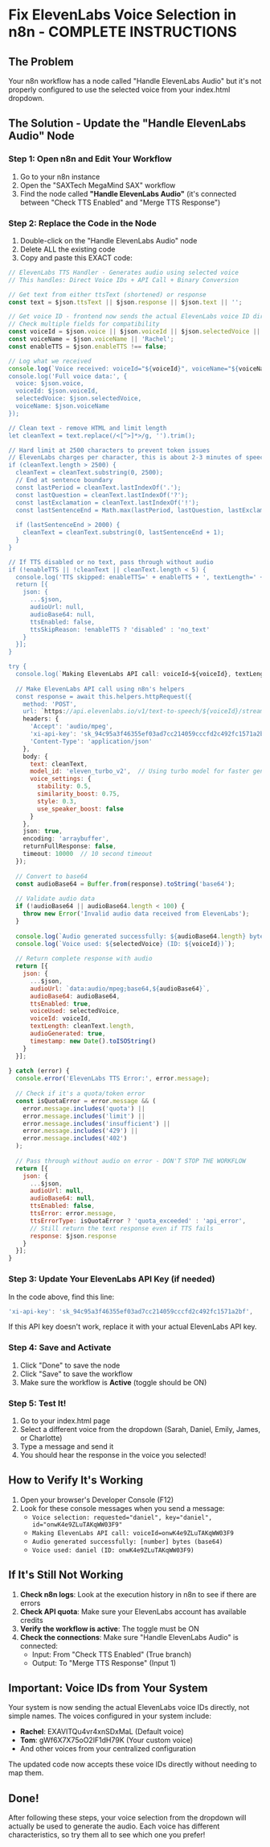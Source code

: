 # Fix ElevenLabs Voice Selection in n8n - COMPLETE INSTRUCTIONS

## The Problem
Your n8n workflow has a node called "Handle ElevenLabs Audio" but it's not properly configured to use the selected voice from your index.html dropdown.

## The Solution - Update the "Handle ElevenLabs Audio" Node

### Step 1: Open n8n and Edit Your Workflow
1. Go to your n8n instance
2. Open the "SAXTech MegaMind SAX" workflow
3. Find the node called **"Handle ElevenLabs Audio"** (it's connected between "Check TTS Enabled" and "Merge TTS Response")

### Step 2: Replace the Code in the Node
1. Double-click on the "Handle ElevenLabs Audio" node
2. Delete ALL the existing code
3. Copy and paste this EXACT code:

```javascript
// ElevenLabs TTS Handler - Generates audio using selected voice
// This handles: Direct Voice IDs + API Call + Binary Conversion

// Get text from either ttsText (shortened) or response
const text = $json.ttsText || $json.response || $json.text || '';

// Get voice ID - frontend now sends the actual ElevenLabs voice ID directly
// Check multiple fields for compatibility
const voiceId = $json.voice || $json.voiceId || $json.selectedVoice || 'EXAVITQu4vr4xnSDxMaL';
const voiceName = $json.voiceName || 'Rachel';
const enableTTS = $json.enableTTS !== false;

// Log what we received
console.log(`Voice received: voiceId="${voiceId}", voiceName="${voiceName}", enableTTS=${enableTTS}");
console.log('Full voice data:', {
  voice: $json.voice,
  voiceId: $json.voiceId,
  selectedVoice: $json.selectedVoice,
  voiceName: $json.voiceName
});

// Clean text - remove HTML and limit length
let cleanText = text.replace(/<[^>]*>/g, '').trim();

// Hard limit at 2500 characters to prevent token issues
// ElevenLabs charges per character, this is about 2-3 minutes of speech
if (cleanText.length > 2500) {
  cleanText = cleanText.substring(0, 2500);
  // End at sentence boundary
  const lastPeriod = cleanText.lastIndexOf('.');
  const lastQuestion = cleanText.lastIndexOf('?');
  const lastExclamation = cleanText.lastIndexOf('!');
  const lastSentenceEnd = Math.max(lastPeriod, lastQuestion, lastExclamation);
  
  if (lastSentenceEnd > 2000) {
    cleanText = cleanText.substring(0, lastSentenceEnd + 1);
  }
}

// If TTS disabled or no text, pass through without audio
if (!enableTTS || !cleanText || cleanText.length < 5) {
  console.log('TTS skipped: enableTTS=' + enableTTS + ', textLength=' + cleanText.length);
  return [{
    json: {
      ...$json,
      audioUrl: null,
      audioBase64: null,
      ttsEnabled: false,
      ttsSkipReason: !enableTTS ? 'disabled' : 'no_text'
    }
  }];
}

try {
  console.log(`Making ElevenLabs API call: voiceId=${voiceId}, textLength=${cleanText.length}`);
  
  // Make ElevenLabs API call using n8n's helpers
  const response = await this.helpers.httpRequest({
    method: 'POST',
    url: `https://api.elevenlabs.io/v1/text-to-speech/${voiceId}/stream`,
    headers: {
      'Accept': 'audio/mpeg',
      'xi-api-key': 'sk_94c95a3f46355ef03ad7cc214059cccfd2c492fc1571a2bf',
      'Content-Type': 'application/json'
    },
    body: {
      text: cleanText,
      model_id: 'eleven_turbo_v2',  // Using turbo model for faster generation
      voice_settings: {
        stability: 0.5,
        similarity_boost: 0.75,
        style: 0.3,
        use_speaker_boost: false
      }
    },
    json: true,
    encoding: 'arraybuffer',
    returnFullResponse: false,
    timeout: 10000  // 10 second timeout
  });
  
  // Convert to base64
  const audioBase64 = Buffer.from(response).toString('base64');
  
  // Validate audio data
  if (!audioBase64 || audioBase64.length < 100) {
    throw new Error('Invalid audio data received from ElevenLabs');
  }
  
  console.log(`Audio generated successfully: ${audioBase64.length} bytes (base64)`);
  console.log(`Voice used: ${selectedVoice} (ID: ${voiceId})`);
  
  // Return complete response with audio
  return [{
    json: {
      ...$json,
      audioUrl: `data:audio/mpeg;base64,${audioBase64}`,
      audioBase64: audioBase64,
      ttsEnabled: true,
      voiceUsed: selectedVoice,
      voiceId: voiceId,
      textLength: cleanText.length,
      audioGenerated: true,
      timestamp: new Date().toISOString()
    }
  }];
  
} catch (error) {
  console.error('ElevenLabs TTS Error:', error.message);
  
  // Check if it's a quota/token error
  const isQuotaError = error.message && (
    error.message.includes('quota') || 
    error.message.includes('limit') || 
    error.message.includes('insufficient') ||
    error.message.includes('429') ||
    error.message.includes('402')
  );
  
  // Pass through without audio on error - DON'T STOP THE WORKFLOW
  return [{
    json: {
      ...$json,
      audioUrl: null,
      audioBase64: null,
      ttsEnabled: false,
      ttsError: error.message,
      ttsErrorType: isQuotaError ? 'quota_exceeded' : 'api_error',
      // Still return the text response even if TTS fails
      response: $json.response
    }
  }];
}
```

### Step 3: Update Your ElevenLabs API Key (if needed)
In the code above, find this line:
```javascript
'xi-api-key': 'sk_94c95a3f46355ef03ad7cc214059cccfd2c492fc1571a2bf',
```

If this API key doesn't work, replace it with your actual ElevenLabs API key.

### Step 4: Save and Activate
1. Click "Done" to save the node
2. Click "Save" to save the workflow
3. Make sure the workflow is **Active** (toggle should be ON)

### Step 5: Test It!
1. Go to your index.html page
2. Select a different voice from the dropdown (Sarah, Daniel, Emily, James, or Charlotte)
3. Type a message and send it
4. You should hear the response in the voice you selected!

## How to Verify It's Working

1. Open your browser's Developer Console (F12)
2. Look for these console messages when you send a message:
   - `Voice selection: requested="daniel", key="daniel", id="onwK4e9ZLuTAKqWW03F9"`
   - `Making ElevenLabs API call: voiceId=onwK4e9ZLuTAKqWW03F9`
   - `Audio generated successfully: [number] bytes (base64)`
   - `Voice used: daniel (ID: onwK4e9ZLuTAKqWW03F9)`

## If It's Still Not Working

1. **Check n8n logs**: Look at the execution history in n8n to see if there are errors
2. **Check API quota**: Make sure your ElevenLabs account has available credits
3. **Verify the workflow is active**: The toggle must be ON
4. **Check the connections**: Make sure "Handle ElevenLabs Audio" is connected:
   - Input: From "Check TTS Enabled" (True branch)
   - Output: To "Merge TTS Response" (Input 1)

## Important: Voice IDs from Your System

Your system is now sending the actual ElevenLabs voice IDs directly, not simple names. The voices configured in your system include:
- **Rachel**: EXAVITQu4vr4xnSDxMaL (Default voice)
- **Tom**: gWf6X7X75oO2lF1dH79K (Your custom voice)
- And other voices from your centralized configuration

The updated code now accepts these voice IDs directly without needing to map them.

## Done!
After following these steps, your voice selection from the dropdown will actually be used to generate the audio. Each voice has different characteristics, so try them all to see which one you prefer!